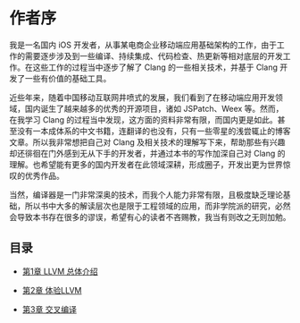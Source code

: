 # 作者序

我是一名国内 iOS 开发者，从事某电商企业移动端应用基础架构的工作，由于工作的需要逐步涉及到一些编译、持续集成、代码检查、热更新等相对底层的开发工作。在这些工作的过程当中逐步了解了 Clang 的一些相关技术，并基于 Clang 开发了一些有价值的基础工具。

近些年来，随着中国移动互联网井喷式的发展，我们看到了在移动端应用开发领域，国内诞生了越来越多的优秀的开源项目，诸如 JSPatch、Weex 等。然而，在我学习 Clang 的过程当中发现，这方面的资料非常有限，而国内更是如此。甚至没有一本成体系的中文书籍，连翻译的也没有，只有一些零星的浅尝辄止的博客文章。所以我非常想把自己对 Clang 及相关技术的理解写下来，帮助那些有兴趣却还徘徊在门外感到无从下手的开发者，并通过本书的写作加深自己对 Clang 的理解。也希望能有更多的国内开发者在此领域深耕，形成圈子，开发出更为世界惊叹的优秀作品。

当然，编译器是一门非常深奥的技术，而我个人能力非常有限，且极度缺乏理论基础，所以书中大多的解读层次也是限于工程领域的应用，而非学院派的研究，必然会导致本书存在很多的谬误，希望有心的读者不吝赐教，我当有则改之无则加勉。

## 目录

- [第1章 LLVM 总体介绍](ch01.md)

- [第2章 体验LLVM](ch02.md)

- [第3章 交叉编译](ch03.md)
